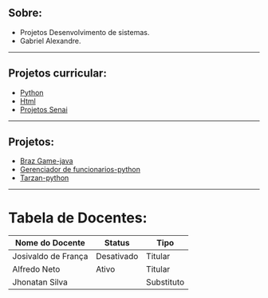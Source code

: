 ## Sobre:

- Projetos Desenvolvimento de sistemas.
- Gabriel Alexandre.

---

## Projetos curricular:

- [Python](https://github.com/o0900-ux/Atividades_senai/tree/main/Arquivos_Python) 
- [Html](https://github.com/o0900-ux/Atividades_senai/tree/main/Arquivos_Html/Arquivos-Atividades_2024) 
- [Projetos Senai](https://github.com/o0900-ux/Atividades_senai/tree/main/Projetos_Senai) 

---

## Projetos:

- [Braz Game-java](https://github.com/o0900-ux/Atividades_senai/tree/main/Arquivos_Java) 
- [Gerenciador de funcionarios-python](https://github.com/o0900-ux/Atividades_senai/tree/main/Arquivos_Avulsos/Projeto_funcionarios) 
- [Tarzan-python](https://github.com/o0900-ux/Atividades_senai/tree/main/Arquivos_Avulsos/Tarzan_python) 

---

# Tabela de Docentes:

| Nome do Docente      | Status    | Tipo       |
|----------------------|-----------|------------|
| Josivaldo de França  | Desativado| Titular    |
| Alfredo Neto           | Ativo     | Titular    |
| Jhonatan Silva             |           | Substituto |



